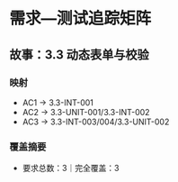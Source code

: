 # 需求—测试追踪矩阵

## 故事：3.3 动态表单与校验

### 映射

- AC1 → 3.3-INT-001
- AC2 → 3.3-UNIT-001/3.3-INT-002
- AC3 → 3.3-INT-003/004/3.3-UNIT-002

### 覆盖摘要

- 要求总数：3｜完全覆盖：3

